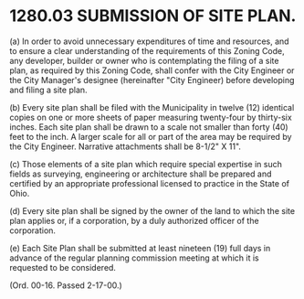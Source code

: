 1280.03 SUBMISSION OF SITE PLAN.
================================

​(a) In order to avoid unnecessary expenditures of time and resources,
and to ensure a clear understanding of the requirements of this Zoning
Code, any developer, builder or owner who is contemplating the filing of
a site plan, as required by this Zoning Code, shall confer with the City
Engineer or the City Manager's designee (hereinafter "City Engineer)
before developing and filing a site plan.

​(b) Every site plan shall be filed with the Municipality in twelve (12)
identical copies on one or more sheets of paper measuring twenty-four by
thirty-six inches. Each site plan shall be drawn to a scale not smaller
than forty (40) feet to the inch. A larger scale for all or part of the
area may be required by the City Engineer. Narrative attachments shall
be 8-1/2" X 11".

​(c) Those elements of a site plan which require special expertise in
such fields as surveying, engineering or architecture shall be prepared
and certified by an appropriate professional licensed to practice in the
State of Ohio.

​(d) Every site plan shall be signed by the owner of the land to which
the site plan applies or, if a corporation, by a duly authorized officer
of the corporation.

​(e) Each Site Plan shall be submitted at least nineteen (19) full days
in advance of the regular planning commission meeting at which it is
requested to be considered.

(Ord. 00-16. Passed 2-17-00.)
